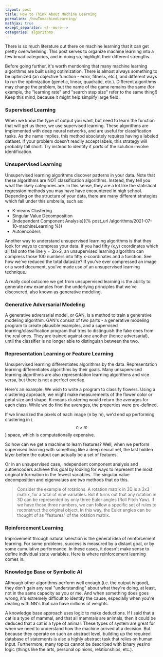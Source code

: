 ```yaml
---
layout: post
title: How to Think About Machine Learning
permalink: /howTomachineLearning/
mathjax: true
except_separator: <!--more-->
categories: algorithms
---
```


There is so much literature out there on machine learning that it can get pretty overwhelming. This post serves to organize machine learning into a few broad categories, and in doing so, highlight their different strengths. 

<!--more-->

Before going further, it's worth mentioning that many machine learning algorithms are built using optimization. There is almost always something to be optimized (an objective function - error, fitness, etc.), and different ways to run the optimization (genetic, linear, quadratic, etc.). Different algorithms may change the problem, but the name of the game remains the same (for example, the "learning rate" and "search step size" refer to the same thing!) Keep this mind, because it might help simplify large field. 

### Supervised Learning

When we know the type of output you want, but need to learn the function that will get us there, we use supervised learning. These algorithms are implemented with deep neural networks, and are useful for classification tasks. As the name implies, this method absolutely requires having a labeled dataset. If your problem doesn't readily accept labels, this strategy will probably fall short. Try instead to identify if *parts* of the solution involve identification. 

### Unsupervised Learning

Unsupervised learning algorithms discover patterns in your data. Note that these algorithms are NOT classification algorithms. Instead, they tell you what the likely categories are. In this sense, they are a lot like the statistical regression methods you may have have encountered in high school. Depending on the structure of your data, there are many different strategies which fall under this umbrella, such as:

* K-means Clustering
* Singular Value Decomposition
* [Independent Component Analysis]({% post_url /algorithms/2021-07-10-machineLearning %})
* Autoencoders

Another way to understand unsupervised learning algorithms is that they look for ways to compress your data. If you had fifty (x,y) coordinates which all fall onto the line y = 3x+2, an unsupervised learning algorithm can compress those 100 numbers into fifty x-coordinates and a function. See how we've reduced the total datasize? If you've ever compressed an image or a word document, you've made use of an unsupervised learning technique. 

A really cool outcome we get from unsupervised learning is the ability to generate new examples from the underlying principles that we've discovered, also known as generative modeling. 


### Generative Adversarial Modeling

A generative adversarial model, or GAN, is a method to train a generative modeling algorithm. GAN's consist of two parts - a generative modeling program to create plausible examples, and a supervised learning/classification program that tries to distinguish the fake ones from the real ones. They are trained against one another (hence adversarial), until the classifier is no longer able to distinguish between the two. 


### Representation Learning or Feature Learning

Unsupervised learning differentiates algorithms by the data. Representation learning differentiates algorithms by their goals. Many unsupervised learning algorithms are also representation learning algorithms and vice versa, but there is not a perfect overlap. 

Here's an example. We wish to write a program to classify flowers. Using a clustering approach, we might make measurements of the flower color or petal size and shape. K-means clustering would return the averages for each class. While we do find the averages, the properties were pre-defined. 

If we linearized the pixels of each image (n by m), we'd end up performing clustering in ($$n \times m$$) space, which is computationally expensive. 

So how can we get a machine to learn features? Well, when we perform supervised learning with something like a deep neural net, the last hidden layer before the output can actually be a set of features. 

Or in an unsupervised case, independent component analysis and autoencoders achieve this goal by looking for ways to represent the most original information in the fewest variables. The singular value decomposition and eigenvalues are two methods that do this. 

> Consider the example of rotations. A rotation matrix in 3D is a 3x3 matrix, for a total of nine variables. But it turns out that any rotation in 3D can be represented by only three Euler angles (Roll Pitch Yaw). If we have those three numbers, we can follow a specific set of rules to reconstruct the original object. In this way, the Euler angles can be thought of as "features" of the rotation matrix. 


### Reinforcement Learning

Improvement through natural selection is the general idea of reinforcement learning. For some problems, success is measured by a distant goal, or by some cumulative performance. In these cases, it doesn't make sense to define individual state variables. Here is where reinforcement learning comes in. 

### Knowledge Base or Symbolic AI

Although other algorithms perform well enough (i.e. the output is good), they don't gain any real "understanding" about what they're doing, at least, not in the same capacity as you or me. And when something does goes wrong, it's extremely difficult to identify the cause, especially when you're dealing with NN's that can have millions of weights. 

A knowledge base approach uses logic to make deductions. If I said that a cat is a type of mammal, and that all mammals are animals, then it could be deduced that a cat is a type of animal. These types of system are great for when we need to understand how the machine arrived at a decision. But because they operate on such an abstract level, building up the required database of statements is also a highly abstract task that relies on human input. Furthermore, many topics cannot be described with binary yes/no logic (things like the arts, personal opinions, relationships, etc.).





